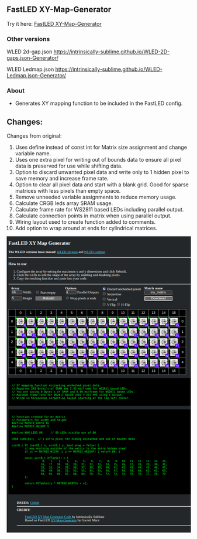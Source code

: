 ## FastLED XY-Map-Generator

Try it here: <a href="https://intrinsically-sublime.github.io/FastLED-XY-Map-Generator/">FastLED XY-Map-Generator<br></a>

### Other versions
WLED 2d-gap.json https://intrinsically-sublime.github.io/WLED-2D-gaps.json-Generator/

WLED Ledmap.json https://intrinsically-sublime.github.io/WLED-Ledmap.json-Generator/

### About
* Generates XY mapping function to be included in the FastLED config.

## Changes:

Changes from original:
1) Uses define instead of const int for Matrix size assignment and change variable name.
2) Uses one extra pixel for writing out of bounds data to ensure all pixel data is preserved for use while shifting data.
3) Option to discard unwanted pixel data and write only to 1 hidden pixel to save memory and increase frame rate.
4) Option to clear all pixel data and start with a blank grid. Good for sparse matrices with less pixels than empty space.
5) Remove unneeded variable assignments to reduce memory usage.
6) Calculate CRGB leds array SRAM usage.
7) Calculate frame rate for WS2811 based LEDs including parallel output.
8) Calculate connection points in matrix when using parallel output.
9) Wiring layout used to create function added to comments.
10) Add option to wrap around at ends for cylindrical matrices.

![Screenshot](https://github.com/Intrinsically-Sublime/FastLED-XY-Map-Generator/blob/master/FastLED-XY-map-generator_screenshot.png)

